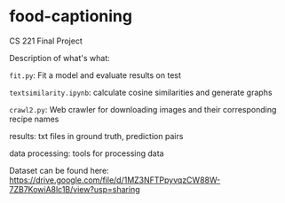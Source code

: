 # food-captioning
CS 221 Final Project


Description of what's what:

`fit.py`: Fit a model and evaluate results on test


`textsimilarity.ipynb`: calculate cosine similarities and generate graphs


`crawl2.py`: Web crawler for downloading images and their corresponding recipe names


results: txt files in ground truth, prediction pairs


data processing: tools for processing data


Dataset can be found here: https://drive.google.com/file/d/1MZ3NFTPpyvqzCW88W-7ZB7KowiA8lc1B/view?usp=sharing
